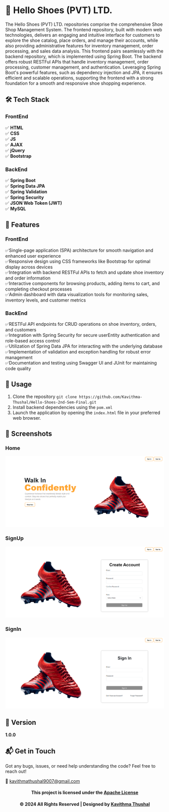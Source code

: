 # 🌟 Hello Shoes (PVT) LTD.

The Hello Shoes (PVT) LTD. repositories comprise the comprehensive Shoe Shop Management System. The frontend repository,
built with modern web technologies, delivers an engaging and intuitive interface for customers to explore the shoe
catalog, place orders, and manage their accounts, while also providing administrative features for inventory management,
order processing, and sales data analysis. This frontend pairs seamlessly with the backend repository, which is
implemented using Spring Boot. The backend offers robust RESTFul APIs that handle inventory management, order
processing, customer management, and authentication. Leveraging Spring Boot's powerful features, such as dependency
injection and JPA, it ensures efficient and scalable operations, supporting the frontend with a strong foundation for a
smooth and responsive shoe shopping experience.

## 🛠️ Tech Stack

### FrontEnd

✅ **HTML**<br/>
✅ **CSS**<br/>
✅ **JS**<br/>
✅ **AJAX**<br/>
✅ **jQuery**<br/>
✅ **Bootstrap**<br/>

### BackEnd

✅ **Spring Boot**<br/>
✅ **Spring Data JPA**<br/>
✅ **Spring Validation**<br/>
✅ **Spring Security**<br/>
✅ **JSON Web Token (JWT)**<br/>
✅ **MySQL**<br/>

## 🚀 Features

### FrontEnd

✅Single-page application (SPA) architecture for smooth navigation and enhanced user experience<br/>
✅Responsive design using CSS frameworks like Bootstrap for optimal display across devices<br/>
✅Integration with backend RESTFul APIs to fetch and update shoe inventory and order information<br/>
✅Interactive components for browsing products, adding items to cart, and completing checkout processes<br/>
✅Admin dashboard with data visualization tools for monitoring sales, inventory levels, and customer metrics<br/>

### BackEnd

✅RESTFul API endpoints for CRUD operations on shoe inventory, orders, and customers<br/>
✅Integration with Spring Security for secure userEntity authentication and role-based access control<br/>
✅Utilization of Spring Data JPA for interacting with the underlying database<br/>
✅Implementation of validation and exception handling for robust error management<br/>
✅Documentation and testing using Swagger UI and JUnit for maintaining code quality<br/>

## 🔐 Usage

1. Clone the repository `git clone https://github.com/Kavithma-Thushal/Hello-Shoes-2nd-Sem-Final.git`
2. Install backend dependencies using the `pom.xml`
3. Launch the application by opening the `index.html` file in your preferred web browser.

## 📸 Screenshots

### Home

<img src="ss/Home.png">

### SignUp

<img src="ss/SignUp.png">

### SignIn

<img src="ss/SignIn.png">

## 📝 Version

**1.0.0**

## 📬 Get in Touch

Got any bugs, issues, or need help understanding the code? Feel free to reach out!

📧 [kavithmathushal9007@gmail.com](mailto:kavithmathushal9007@gmail.com)

<div align="center">

#### This project is licensed under the [Apache License](LICENSE)

#### © 2024 All Rights Reserved | Designed by [Kavithma Thushal](https://github.com/Kavithma-Thushal)

</div>